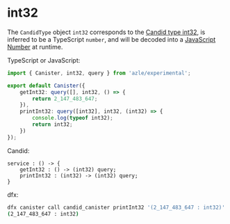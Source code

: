 # int32

The `CandidType` object `int32` corresponds to the [Candid type int32](https://internetcomputer.org/docs/current/references/candid-ref#type-natn-and-intn), is inferred to be a TypeScript `number`, and will be decoded into a [JavaScript Number](https://developer.mozilla.org/en-US/docs/Web/JavaScript/Reference/Global_Objects/Number) at runtime.

TypeScript or JavaScript:

```typescript
import { Canister, int32, query } from 'azle/experimental';

export default Canister({
    getInt32: query([], int32, () => {
        return 2_147_483_647;
    }),
    printInt32: query([int32], int32, (int32) => {
        console.log(typeof int32);
        return int32;
    })
});
```

Candid:

```
service : () -> {
    getInt32 : () -> (int32) query;
    printInt32 : (int32) -> (int32) query;
}
```

dfx:

```bash
dfx canister call candid_canister printInt32 '(2_147_483_647 : int32)'
(2_147_483_647 : int32)
```
